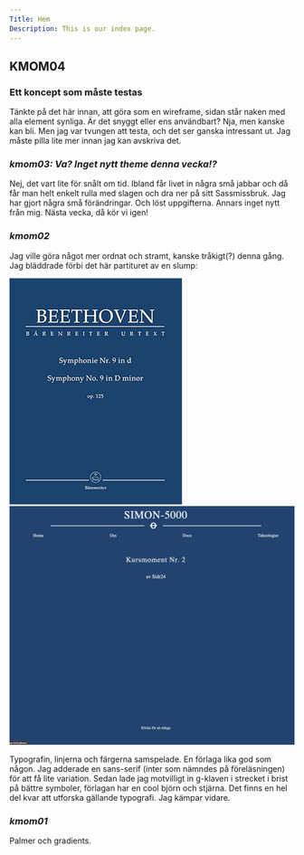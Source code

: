 ```yaml
---
Title: Hem
Description: This is our index page.
---
```


## KMOM04
### Ett koncept som måste testas
Tänkte på det här innan, att göra som en wireframe, sidan står naken med alla element synliga. Är det snyggt eller ens användbart? Nja, men kanske kan bli. Men jag var tvungen att testa, och det ser ganska intressant ut. Jag måste pilla lite mer innan jag kan avskriva det.

### _kmom03: Va? Inget nytt theme denna vecka!?_

Nej, det vart lite för snålt om tid. Ibland får livet in några små jabbar och då får man helt enkelt rulla med slagen och dra ner på sitt Sassmissbruk. Jag har gjort några små förändringar. Och löst uppgifterna. Annars inget nytt från mig.
Nästa vecka, då kör vi igen!

### _kmom02_

Jag ville göra något mer ordnat och stramt, kanske tråkigt(?) denna gång.
Jag bläddrade förbi det här partituret av en slump:
<!--  renders images in p-tags. not cool! -->

![Ett partitur för Beethovens 9a](assets/img/partitur.png "Partitur")
![Ett partitur för Beethovens 9a](assets/img/part1.png "Partitur")

Typografin, linjerna och färgerna samspelade. En förlaga lika god som någon.
Jag adderade en sans-serif (inter som nämndes på föreläsningen) för att få lite variation.
Sedan lade jag motvilligt in g-klaven i strecket i brist på bättre symboler, förlagan har en cool björn och stjärna.
Det finns en hel del kvar att utforska gällande typografi. Jag kämpar vidare.

### _kmom01_
Palmer och gradients.
